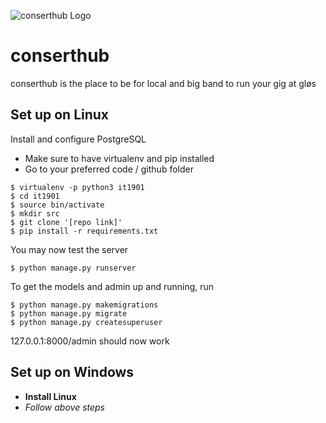 ![conserthub Logo](https://www.ntnu.no/documents/10310/1272645483/PhD-award-NTNU.jpg/aa8b5a76-c9ce-4876-a116-5b1d4323a240?t=1483311043529)

# conserthub

conserthub is the place to be for local and big band to run your gig at gløs


## Set up on Linux

Install and configure PostgreSQL


 - Make sure to have virtualenv and pip installed
 - Go to your preferred code / github folder

```
$ virtualenv -p python3 it1901
$ cd it1901
$ source bin/activate
$ mkdir src
$ git clone '[repo link]'
$ pip install -r requirements.txt
```

 You may now test the server <br> 
```
$ python manage.py runserver
``` 

 To get the models and admin up and running, run 
```
$ python manage.py makemigrations
$ python manage.py migrate
$ python manage.py createsuperuser
```
127.0.0.1:8000/admin should now work


## Set up on Windows
 - **Install Linux**
 - *Follow above steps*
 
